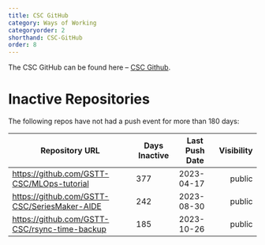```yaml
---
title: CSC GitHub
category: Ways of Working
categoryorder: 2
shorthand: CSC-GitHub
order: 8
---
```


The CSC GitHub can be found here – <a href="https://github.com/GSTT-CSC/">CSC Github</a>.

# Inactive Repositories

The following repos have not had a push event for more than 180 days:

| Repository URL | Days Inactive | Last Push Date | Visibility |
| --- | --- | --- | ---: |
| https://github.com/GSTT-CSC/MLOps-tutorial | 377 | 2023-04-17 | public |
| https://github.com/GSTT-CSC/SeriesMaker-AIDE | 242 | 2023-08-30 | public |
| https://github.com/GSTT-CSC/rsync-time-backup | 185 | 2023-10-26 | public |
